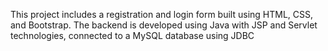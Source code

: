 This project includes a registration and login form built using HTML, CSS, and Bootstrap. The backend is developed using Java with JSP and Servlet technologies, connected to a MySQL database using JDBC
